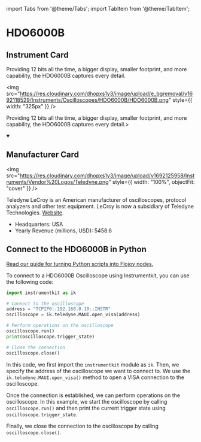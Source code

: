 
import Tabs from '@theme/Tabs';
import TabItem from '@theme/TabItem';

# HDO6000B

## Instrument Card

<div className="flex">

<div>

Providing 12 bits all the time, a bigger display, smaller footprint, and more capability, the HDO6000B captures every detail.

</div>

<img src="https://res.cloudinary.com/dhopxs1y3/image/upload/e_bgremoval/v1692118529/Instruments/Oscilloscopes/HDO6000B/HDO6000B.png" style={{ width: "325px" }} />

</div>

Providing 12 bits all the time, a bigger display, smaller footprint, and more capability, the HDO6000B captures every detail.>

<details open>
<summary><h2>Manufacturer Card</h2></summary>

<img src="https://res.cloudinary.com/dhopxs1y3/image/upload/v1692125958/Instruments/Vendor%20Logos/Teledyne.png" style={{ width: "100%", objectFit: "cover" }} />

Teledyne LeCroy is an American manufacturer of oscilloscopes, protocol analyzers and other test equipment. LeCroy is now a subsidiary of Teledyne Technologies. <a href="https://www.teledynelecroy.com/">Website</a>.

<ul>
  <li>Headquarters: USA</li>
  <li>Yearly Revenue (millions, USD): 5458.6</li>
</ul>
</details>

## Connect to the HDO6000B in Python

[Read our guide for turning Python scripts into Flojoy nodes.](https://docs.flojoy.ai/custom-nodes/creating-custom-node/)


<Tabs>
<TabItem value="Instrumentkit" label="Instrumentkit">

To connect to a HDO6000B Oscilloscope using Instrumentkit, you can use the following code:

```python
import instrumentkit as ik

# Connect to the oscilloscope
address = "TCPIP0::192.168.0.10::INSTR"
oscilloscope = ik.teledyne.MAUI.open_visa(address)

# Perform operations on the oscilloscope
oscilloscope.run()
print(oscilloscope.trigger_state)

# Close the connection
oscilloscope.close()
```

In this code, we first import the `instrumentkit` module as `ik`. Then, we specify the address of the oscilloscope we want to connect to. We use the `ik.teledyne.MAUI.open_visa()` method to open a VISA connection to the oscilloscope.

Once the connection is established, we can perform operations on the oscilloscope. In this example, we start the oscilloscope by calling `oscilloscope.run()` and then print the current trigger state using `oscilloscope.trigger_state`.

Finally, we close the connection to the oscilloscope by calling `oscilloscope.close()`.

</TabItem>
</Tabs>